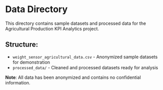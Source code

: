 # Data Directory

This directory contains sample datasets and processed data for the Agricultural Production KPI Analytics project.

## Structure:
- `weight_sensor_agricultural_data.csv` - Anonymized sample datasets for demonstration
- `processed_data/` - Cleaned and processed datasets ready for analysis


**Note**: All data has been anonymized and contains no confidential information.